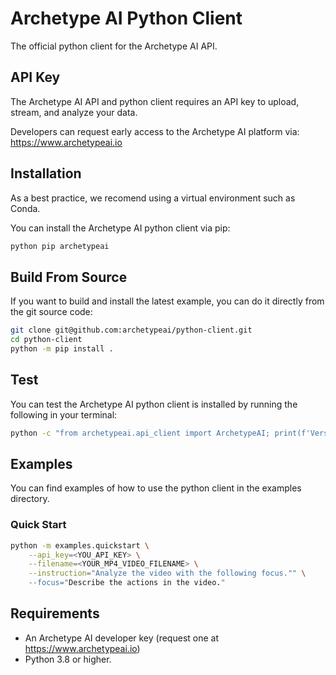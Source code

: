 # Archetype AI Python Client
The official python client for the Archetype AI API.

## API Key
The Archetype AI API and python client requires an API key to upload, stream, and analyze your data.

Developers can request early access to the Archetype AI platform via: https://www.archetypeai.io

## Installation
As a best practice, we recomend using a virtual environment such as Conda.

You can install the Archetype AI python client via pip:
```bash
python pip archetypeai
```

## Build From Source
If you want to build and install the latest example, you can do it directly from the git source code:
```bash
git clone git@github.com:archetypeai/python-client.git
cd python-client
python -m pip install .
```

## Test
You can test the Archetype AI python client is installed by running the following in your terminal:
```bash
python -c "from archetypeai.api_client import ArchetypeAI; print(f'Version: {ArchetypeAI.get_version()}')"
```

## Examples
You can find examples of how to use the python client in the examples directory.

### Quick Start
```bash
python -m examples.quickstart \
    --api_key=<YOU_API_KEY> \
    --filename=<YOUR_MP4_VIDEO_FILENAME> \
    --instruction="Analyze the video with the following focus."" \
    --focus="Describe the actions in the video."
```

## Requirements
* An Archetype AI developer key (request one at https://www.archetypeai.io)
* Python 3.8 or higher.
